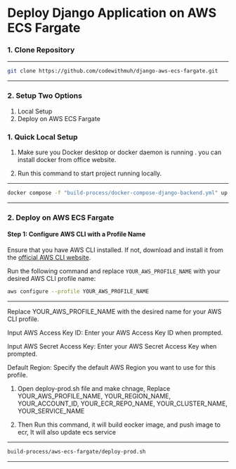 # Deploy Django Application on AWS ECS Fargate


### 1. Clone Repository 

----
  ```sh
  git clone https://github.com/codewithmuh/django-aws-ecs-fargate.git

  ```
----  


### 2.  Setup  Two Options
1. Local Setup
2. Deploy on AWS ECS Fargate

### 1.  Quick Local Setup

1. Make sure you Docker desktop or docker daemon is running . 
you can install docker from office website.

2.  Run this command to start project running locally.
----
  ```sh
  docker compose -f "build-process/docker-compose-django-backend.yml" up -d --build

  ```
----
### 2.  Deploy on AWS ECS Fargate

#### Step 1: Configure AWS CLI with a Profile Name

Ensure that you have AWS CLI installed. If not, download and install it from the [official AWS CLI website](https://aws.amazon.com/cli/).

Run the following command and replace `YOUR_AWS_PROFILE_NAME` with your desired AWS CLI profile name:

```sh
aws configure --profile YOUR_AWS_PROFILE_NAME

```
----

Replace YOUR_AWS_PROFILE_NAME with the desired name for your AWS CLI profile.

Input AWS Access Key ID: Enter your AWS Access Key ID when prompted.

Input AWS Secret Access Key: Enter your AWS Secret Access Key when prompted.

Default Region: Specify the default AWS Region you want to use for this profile.




1. Open deploy-prod.sh file and make chnage,
 Replace YOUR_AWS_PROFILE_NAME, YOUR_REGION_NAME, YOUR_ACCOUNT_ID, YOUR_ECR_REPO_NAME, YOUR_CLUSTER_NAME, YOUR_SERVICE_NAME


2. Then Run this command, it will build eocker image, and push image to ecr, It will also update ecs service

----

  ```sh
build-process/aws-ecs-fargate/deploy-prod.sh

  ```
----
